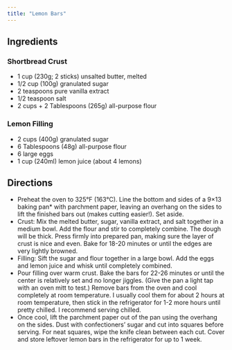 ```yaml
---
title: "Lemon Bars"
---
```


## Ingredients

### Shortbread Crust

- 1 cup (230g; 2 sticks) unsalted butter, melted
- 1/2 cup (100g) granulated sugar
- 2 teaspoons pure vanilla extract
- 1/2 teaspoon salt
- 2 cups + 2 Tablespoons (265g) all-purpose flour

### Lemon Filling

- 2 cups (400g) granulated sugar
- 6 Tablespoons (48g) all-purpose flour
- 6 large eggs
- 1 cup (240ml) lemon juice (about 4 lemons)

## Directions

- Preheat the oven to 325°F (163°C). Line the bottom and sides of a 9×13 baking pan\* with parchment paper, leaving an overhang on the sides to lift the finished bars out (makes cutting easier!). Set aside.
- Crust: Mix the melted butter, sugar, vanilla extract, and salt together in a medium bowl. Add the flour and stir to completely combine. The dough will be thick. Press firmly into prepared pan, making sure the layer of crust is nice and even. Bake for 18-20 minutes or until the edges are very lightly browned.
- Filling: Sift the sugar and flour together in a large bowl. Add the eggs and lemon juice and whisk until completely combined.
- Pour filling over warm crust. Bake the bars for 22-26 minutes or until the center is relatively set and no longer jiggles. (Give the pan a light tap with an oven mitt to test.) Remove bars from the oven and cool completely at room temperature. I usually cool them for about 2 hours at room temperature, then stick in the refrigerator for 1-2 more hours until pretty chilled. I recommend serving chilled.
- Once cool, lift the parchment paper out of the pan using the overhang on the sides. Dust with confectioners’ sugar and cut into squares before serving. For neat squares, wipe the knife clean between each cut. Cover and store leftover lemon bars in the refrigerator for up to 1 week.

